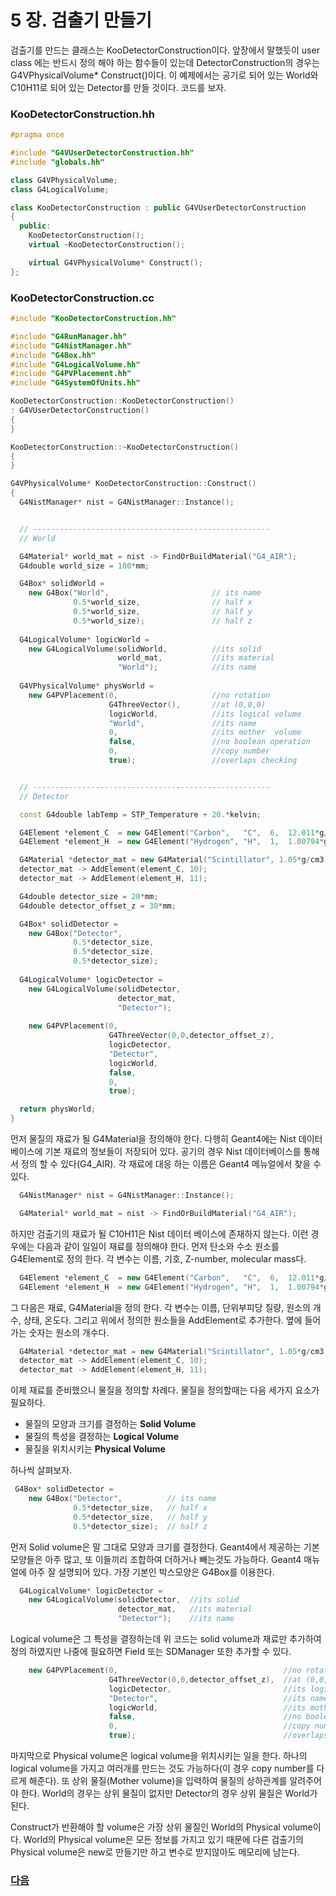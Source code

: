 # 5 장. 검출기 만들기

검출기를 만드는 클래스는 KooDetectorConstruction이다. 앞장에서 말했듯이 user class 에는 반드시 정의 해야 하는 함수들이 있는데 DetectorConstruction의 경우는 G4VPhysicalVolume* Construct()이다. 이 예제에서는 공기로 되어 있는 World와 C10H11로 되어 있는 Detector를 만들 것이다. 코드를 보자.

### KooDetectorConstruction.hh
```c++
#pragma once 

#include "G4VUserDetectorConstruction.hh"
#include "globals.hh"

class G4VPhysicalVolume;
class G4LogicalVolume;

class KooDetectorConstruction : public G4VUserDetectorConstruction
{
  public:
    KooDetectorConstruction();
    virtual ~KooDetectorConstruction();

    virtual G4VPhysicalVolume* Construct();
};
```

### KooDetectorConstruction.cc
```c++
#include "KooDetectorConstruction.hh"

#include "G4RunManager.hh"
#include "G4NistManager.hh"
#include "G4Box.hh"
#include "G4LogicalVolume.hh"
#include "G4PVPlacement.hh"
#include "G4SystemOfUnits.hh"

KooDetectorConstruction::KooDetectorConstruction()
: G4VUserDetectorConstruction()
{
}

KooDetectorConstruction::~KooDetectorConstruction()
{
}

G4VPhysicalVolume* KooDetectorConstruction::Construct()
{  
  G4NistManager* nist = G4NistManager::Instance();


  // -----------------------------------------------------
  // World

  G4Material* world_mat = nist -> FindOrBuildMaterial("G4_AIR");
  G4double world_size = 100*mm;

  G4Box* solidWorld =    
    new G4Box("World",                       // its name
              0.5*world_size,                // half x
              0.5*world_size,                // half y
              0.5*world_size);               // half z
      
  G4LogicalVolume* logicWorld =                         
    new G4LogicalVolume(solidWorld,          //its solid
                        world_mat,           //its material
                        "World");            //its name
                                   
  G4VPhysicalVolume* physWorld = 
    new G4PVPlacement(0,                     //no rotation
                      G4ThreeVector(),       //at (0,0,0)
                      logicWorld,            //its logical volume
                      "World",               //its name
                      0,                     //its mother  volume
                      false,                 //no boolean operation
                      0,                     //copy number
                      true);                 //overlaps checking


  // -----------------------------------------------------
  // Detector

  const G4double labTemp = STP_Temperature + 20.*kelvin;

  G4Element *element_C  = new G4Element("Carbon",   "C",  6,  12.011*g/mole);
  G4Element *element_H  = new G4Element("Hydrogen", "H",  1,  1.00794*g/mole);

  G4Material *detector_mat = new G4Material("Scintillator", 1.05*g/cm3, 2, kStateSolid, labTemp);
  detector_mat -> AddElement(element_C, 10);
  detector_mat -> AddElement(element_H, 11);

  G4double detector_size = 20*mm;
  G4double detector_offset_z = 30*mm;

  G4Box* solidDetector =    
    new G4Box("Detector",
              0.5*detector_size,
              0.5*detector_size,
              0.5*detector_size);
      
  G4LogicalVolume* logicDetector =                         
    new G4LogicalVolume(solidDetector,
                        detector_mat,
                        "Detector");
                                   
    new G4PVPlacement(0,
                      G4ThreeVector(0,0,detector_offset_z),
                      logicDetector,
                      "Detector",
                      logicWorld,
                      false,
                      0,
                      true);

  return physWorld;
}

```

먼저 물질의 재료가 될 G4Material을 정의해야 한다. 다행히 Geant4에는 Nist 데이터베이스에 기본 재료의 정보들이 저장되어 있다. 공기의 경우 Nist 데이터베이스를 통해서 정의 할 수 있다(G4_AIR). 각 재료에 대응 하는 이름은 Geant4 메뉴얼에서 찾을 수 있다.

```c++
  G4NistManager* nist = G4NistManager::Instance();
```
```c++
  G4Material* world_mat = nist -> FindOrBuildMaterial("G4_AIR");
```

하지만 검출기의 재료가 될 C10H11은 Nist 데이터 베이스에 존재하지 않는다. 이런 경우에는 다음과 같이 일일이 재료를 정의해야 한다. 먼저 탄소와 수소 원소를 G4Element로 정의 한다. 각 변수는 이름, 기호, Z-number, molecular mass다.

```c++
  G4Element *element_C  = new G4Element("Carbon",   "C",  6,  12.011*g/mole);
  G4Element *element_H  = new G4Element("Hydrogen", "H",  1,  1.00794*g/mole);
```

그 다음은 재료, G4Material을 정의 한다. 각 변수는 이름, 단위부피당 질량, 원소의 개수, 상태, 온도다. 그리고 위에서 정의한 원소들을 AddElement로 추가한다. 옆에 들어가는 숫자는 원소의 개수다.

```c++
  G4Material *detector_mat = new G4Material("Scintillator", 1.05*g/cm3, 2, kStateSolid, labTemp);
  detector_mat -> AddElement(element_C, 10);
  detector_mat -> AddElement(element_H, 11);
```

이제 재료를 준비했으니 물질을 정의할 차례다. 물질을 정의할때는 다음 세가지 요소가 필요하다.
- 물질의 모양과 크기를 결정하는 **Solid Volume**
- 물질의 특성을 결정하는 **Logical Volume**
- 물질을 위치시키는 **Physical Volume**

하나씩 살펴보자.

```c++
 G4Box* solidDetector =    
    new G4Box("Detector",          // its name
              0.5*detector_size,   // half x
              0.5*detector_size,   // half y
              0.5*detector_size);  // half z
```

먼저 Solid volume은 말 그대로 모양과 크기를 결정한다. Geant4에서 제공하는 기본 모양들은 아주 많고, 또 이들끼리 조합하여 더하거나 빼는것도 가능하다. Geant4 매뉴얼에 아주 잘 설명되어 있다. 가장 기본인 박스모양은 G4Box를 이용한다. 

```c++
  G4LogicalVolume* logicDetector =                         
    new G4LogicalVolume(solidDetector,  //its solid
                        detector_mat,   //its material
                        "Detector");    //its name
```

Logical volume은 그 특성을 결정하는데 위 코드는 solid volume과 재료만 추가하여 정의 하였지만 나중에 필요하면 Field 또는 SDManager 또한 추가할 수 있다.

```c++
    new G4PVPlacement(0,                                     //no rotation
                      G4ThreeVector(0,0,detector_offset_z),  //at (0,0,0)
                      logicDetector,                         //its logical volume
                      "Detector",                            //its name
                      logicWorld,                            //its mother  volume
                      false,                                 //no boolean operation
                      0,                                     //copy number
                      true);                                 //overlaps checking
```

마지막으로 Physical volume은 logical volume을 위치시키는 일을 한다. 하나의 logical volume을 가지고 여러개를 만드는 것도 가능하다(이 경우 copy number를 다르게 해준다). 또 상위 물질(Mother volume)을 입력하여 물질의 상하관계를 알려주어야 한다. World의 경우는 상위 물질이 없지만 Detector의 경우 상위 물질은 World가 된다.

Construct가 반환해야 할 volume은 가장 상위 물질인 World의 Physical volume이다. World의 Physical volume은 모든 정보를 가지고 있기 때문에 다른 검출기의 Physical volume은 new로 만들기만 하고 변수로 받지않아도 메모리에 남는다.

### [다음](https://github.com/KUNPL/G4Starter-KUNPL/blob/master/manual/Chapter6-PrimaryGeneratorAction.md)
